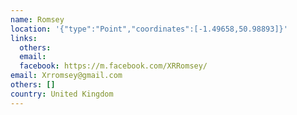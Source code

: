 ```yaml
---
name: Romsey
location: '{"type":"Point","coordinates":[-1.49658,50.98893]}'
links:
  others: 
  email: 
  facebook: https://m.facebook.com/XRRomsey/
email: Xrromsey@gmail.com
others: []
country: United Kingdom
---
```

